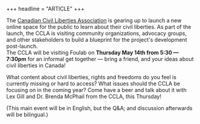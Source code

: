 +++
headline = "ARTICLE"
+++

The [Canadian Civil Liberties Association](https://ccla.org/) is gearing up to launch a new online space for the public to learn about their civil liberties. As part of the launch, the CCLA is visiting community organizations, advocacy groups, and other stakeholders to build a blueprint for the project's development post-launch.  
The CCLA will be visiting Foulab on __Thursday May 14th from 5:30 — 7:30pm__ for an informal get together — bring a friend, and your ideas about civil liberties in Canada!  

  
What content about civil liberties, rights and freedoms do you feel is currently missing or hard to access? What issues should the CCLA be focusing on in the coming year? Come have a beer and talk about it with Lex Gill and Dr. Brenda McPhail from the CCLA, this Thursday!  


(This main event will be in English, but the Q&A; and discussion afterwards will be bilingual.)